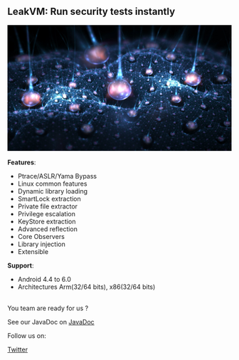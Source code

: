 <h2>LeakVM: Run security tests instantly</h2>

![LeakVM](LeakVM.jpg)

<b>Features</b>:<br>
* Ptrace/ASLR/Yama Bypass<br>
* Linux common features<br>
* Dynamic library loading<br>
* SmartLock extraction<br>
* Private file extractor<br>
* Privilege escalation<br>
* KeyStore extraction<br>
* Advanced reflection<br>
* Core Observers<br>
* Library injection<br>
* Extensible<br>

<b>Support</b>:<br>
* Android 4.4 to 6.0<br>
* Architectures Arm(32/64 bits), x86(32/64 bits)<br>

<br>You team are ready for us ?<br>

See our JavaDoc on [JavaDoc](https://xekricorp.github.io/LeakVM/JavaDoc/)<br>

Follow us on:

[Twitter](https://twitter.com/XekriCorp)<br><br>
